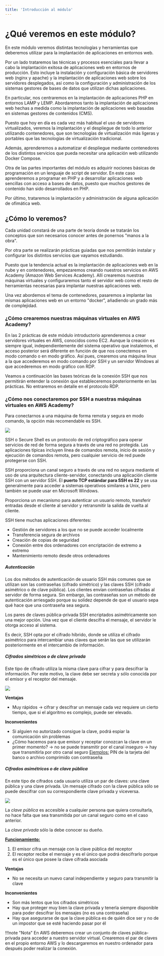 ```yaml
---
title: 'Introducción al módulo'
---
```


# ¿Qué veremos en este módulo?

En este módulo veremos distintas tecnologías y herramientas que deberemos utilizar para la implantación de aplicaciones en entornos web.

Por un lado trataremos las técnicas y procesos esenciales para llevar a cabo la implantación exitosa de aplicaciones web en entornos de producción. Esto incluye la instalación y configuración básica de servidores web (nginx y apache) y la implantación de aplicaciones web sobre los servidores desplegados, así como la configuración y administración de los sistemas gestores de bases de datos que utilizan dichas aplicaciones. 

En particular, nos centraremos en la implantación de aplicaciones PHP en entornos LAMP y LEMP. Abordaremos tanto la implantación de aplicaciones web hechas a medida como la implantación de aplicaciones web basadas en sistemas gestores de contenidos (CMS). 

Puesto que hoy en día es cada vez más habitual el uso de servidores virtualizados, veremos la implantación y el despliegue de todo lo anterior utilizando contenedores, que son tecnologías de virtualización más ligeras y portables que las tecnologías de virtualización tradicional.

Además, aprenderemos a automatizar el despliegue mediante contenedores de los distintos servicios que pueda necesitar una aplicación web utilizando Docker Compose.

Otra de las partes importantes del módulo es adquirir nociones básicas de programación en un lenguaje de script de servidor. En este caso aprenderemos a programar en PHP y a desarrollar aplicaciones web sencillas con acceso a bases de datos, puesto que muchos gestores de contenido han sido desarrollados en PHP.

Por último, trataremos la implantación y administración de alguna aplicación de ofimática web.


<!--
Veamos cada uno de estos apartados con un poco más de detalle.

### Implantación y administración de servidores web

Para poder desplegar una aplicación web lo primero que necesitaremos será un servidor web. Así pues, en primer lugar deberemos conocer qué es un servidor web y qué tecnologías de servidores web existen.

Seguidamente estudiaremos los protocolos utilizados en la transferencia de páginas web (http, https), su historia y funcionamiento.

Continuaremos viendo los servidores web más utilizados actualmente (Apache y Nginx), sus diferencias y aplicaciones. Los instalaremos y configuraremos.

### Servidores de aplicaciones

En sus primeros tiempos la web fue estática, es decir, el creador de las páginas web definía su contenido y los usuarios simplemente lo consultaban. Con el tiempo fueron surgiendo escenarios de interactividad creciente, en los que las páginas servidas dependían de las acciones del usuario.

Pero los servidores web habían sido desarrollados solamente para servir páginas web. Así pues, se hace necesaria la aparición de algún agente que pueda generar páginas web de forma dinámica, en función de los requerimientos del usuario, y entregarlos al servidor web para servirlas. Surge así el concepto de "servidor de aplicaciones"

Veremos, pues, cómo funcionan este tipo de servidores, distintos tipos y aprenderemos a instalarlos y configurarlos.

### Servicios de red implicados en el despliegue de aplicaciones web

Además del propio servidor web se hacen necesarios una serie de servicios adicionales para el correcto funcionamiento del sistema. Necesitamos enviar las páginas al servidor web mediante un servicio FTP, traducir las IP a los nombres de dominio, alojar nuestro servidor en algún servicio de hosting accesible desde Internet...

En esta parte del módulo veremos, entre otros, el servicio DNS o Domain Name System. Este sistema proporciona un mecanismo eficaz para llevar a cabo la resolución de nombres de dominio a direcciones IP.  A los humanos nos es más fácil recordar un nombre de dominio (de host, de web, de servidor de correo, etc.) utilizando un texto identificativo (por ejemplo, www.gva.es) que la dirección IP pertinente (por ejemplo, 193.144.127.85).

En este apartado aprenderemos cómo funciona este sistema, los mecanismos de resolución directa e inversa, los tipos de servidores DNS (maestro, esclavo, caché, forwarder), las herramientas para utilizarlo y, como no, aprenderemos a instalar y configurar un servidor DNS.

### Sistemas de control de versiones.

Un sistema de control de versiones (VCS, por sus siglas en inglés, Version Control System) es una herramienta que permite rastrear y gestionar los cambios en el código fuente y otros archivos a lo largo del tiempo. Su objetivo principal es permitir a los desarrolladores trabajar en colaboración de manera eficiente, mantener un historial de cambios y revertir a versiones anteriores si es necesario.

Actualmente, cualquier proyecto SW es imposible abordar de forma unipersonal. Los proyectos son cada vez más colaborativos y la utilización de un sistema de control de versiones ha pasado a ser una necesidad.

De entre los sistemas de control de versiones más utilizados para el desarrollo de proyectos de desarrollo se encuentra git. Veremos sus aspectos básicos, uso del sistema y su relación con repositorios como github.

### Contenedores

Entre las distintas tecnologías de virtualización existentes ha alcanzado gran relevancia en los últimos tiempos la llamada de "contenedores". De entre las distintas implementaciones de contenedores existentes nos centraremos en docker.

Veremos cómo docker puede ser útil a administradores de sistemas, pero también a desarrolladores. Aprenderemos los conceptos básicos de docker, a instalarlo, manejar imágenes y desplegar servicios como los que desplegamos al principio del tema sobre un contenedor.

### CI/CD (Integración y despliegue continuo)

Entre el desarrollo de una aplicación (o nueva versión de una existente) y que el usuario pueda usarla hay un paso, no trivial, la **puesta en producción**.

En las empresas tradicionales dicho proceso es muy complicado y estresante. Se hace pocas veces, cuatro o cinco veces al año, durante el fin de semana cuando todos los servicios están parados. El proceso genera muchos trastornos y dolores de cabeza. Y los resultados, muchas veces, no son los esperados.

Una idea fundamental de las metodologías "ágiles" es entregar valor frecuentemente para obtener una pronta retroalimentación del cliente. Para ello es necesario tener muy engrasados los procesos de despliegue y puesta en producción del software. Dentro de estas metodologías veremos CI/CD (Integración y despliegue continuo), que busca crear un proceso de desarrollo más fluido y controlado, con el objetivo de entregar software de alta calidad de manera más rápida y confiable
-->

## ¿Cómo lo veremos?

Cada unidad constará de una parte de teoría donde se tratarán los conceptos que son necesarios conocer antes de ponernos "manos a la obra".

Por otra parte se realizarán prácticas guiadas que nos permitirán instalar y configurar los distintos servicios que vayamos estudiando.


Puesto que la tendencia actual es la implantación de aplicaciones web en la nube y en contenedores, empezaremos creando nuestros servicios en AWS Academy (Amazon Web Services Academy). Allí crearemos nuestras máquinas virtuales y configuraremos tanto el servidor web como el resto de herramientas necesarias para implantar nuestras aplicaciones web.

Una vez abordemos el tema de contenedores, pasaremos a implantar las mismas aplicaciones web en un entorno "docker", añadiendo un grado más de complejidad.


### ¿Cómo crearemos nuestras máquinas virtuales en AWS Academy?

En las 2 prácticas de este módulo introductorio aprenderemos a crear servidores virtuales en AWS, conocidos como EC2. Aunque la creación es siempre igual, independientemente del sistema operativo que instalemos, el acceso posterior será diferente en función de que nos conectemos en modo comando o en modo gráfico. Así pues, crearemos una máquina linux a la que accederemos en modo comando por SSH y un servidor Windows al que accederemos en modo gráfico con RDP.

Veamos a continuación las bases teóricas de la conexión SSH que nos permitirán entender la conexión que estableceremos posteriormente en las prácticas. No entraremos en detalle en el protocolo RDP.

### ¿Cómo nos conectaremos por SSH a nuestras máquinas virtuales en AWS Academy? 

Para conectarnos a una máquina de forma remota y segura en modo comando, la opción más recomendable es SSH.

![](P1_0_intro/ssh.webp)


SSH o Secure Shell es un protocolo de red criptográfico para operar servicios de red de forma segura a través de una red no protegida. Las aplicaciones típicas incluyen línea de comandos remota, inicio de sesión y ejecución de comandos remota, pero cualquier servicio de red puede protegerse con SSH.

SSH proporciona un canal seguro a través de una red no segura mediante el uso de una arquitectura cliente-servidor, conectando una aplicación cliente SSH con un servidor SSH.  El **puerto TCP estándar para SSH es 22** y se usa generalmente para acceder a sistemas operativos similares a Unix, pero también se puede usar en Microsoft Windows.

Proporciona un mecanismo para autenticar un usuario remoto, transferir entradas desde el cliente al servidor y retransmitir la salida de vuelta al cliente.

SSH tiene muchas aplicaciones diferentes:

+ Gestión de servidores a los que no se puede acceder localmente
+ Transferencia segura de archivos
+ Creación de copias de seguridad
+ Conexión entre dos ordenadores con encriptación de extremo a extremo
+ Mantenimiento remoto desde otros ordenadores

##### Autenticación

Los dos métodos de autenticación de usuario SSH más comunes que se utilizan son las contraseñas (cifrado simétrico) y las claves SSH (cifrado asimétrico o de clave pública). Los clientes envían contraseñas cifradas al servidor de forma segura. Sin embargo, las contraseñas son un método de autenticación arriesgado porque su solidez depende de que el usuario sepa qué hace que una contraseña sea segura. 

Los pares de claves pública-privada SSH encriptados asimétricamente son una mejor opción. Una vez que el cliente descifra el mensaje, el servidor le otorga acceso al sistema.

Es decir, SSH opta por el cifrado híbrido, donde se utiliza el cifrado asimétrico para intercambiar unas claves que serán las que se utilizarán posteriormente en el intercambio de información.

##### Cifrados simétricos o de clave privada

Este tipo de cifrado utiliza la misma clave para cifrar y para descifrar la información. Por este motivo, la clave debe ser secreta y sólo conocida por el emisor y el receptor del mensaje.

![](P1_0_intro/simetrico.png)

**Ventajas**

+ Muy rápidos → cifrar y descifrar un mensaje cada vez requiere un cierto tiempo, que si el algoritmo es complejo, puede ser elevado. 

**Inconvenientes**

+ Si alguien no autorizado consigue la clave, podrá espiar la comunicación sin problemas
+ ¿Cómo hacemos para que emisor y receptar conozcan la clave en un primer momento? → no se puede transmitir por el canal inseguro → hay que transmitirla por otro canal seguro
    <u>Ejemplos:</u> PIN de la tarjeta del banco o archivo comprimido con contraseña

##### Cifrados asimétricos o de clave pública

En este tipo de cifrados cada usuario utiliza un par de claves: una clave pública y una clave privada. Un mensaje cifrado con la clave pública sólo se puede descifrar con su correspondiente clave privada y viceversa.

![](P1_0_intro/asimetrico.png)

La *clave pública* es accesible a cualquier persona que quiera consultarla, no hace falta que sea transmitida por un canal seguro como en el caso anterior.

La *clave privada* sólo la debe conocer su dueño.

<u>**Funcionamiento:**</u>

 1. El emisor cifra un mensaje con la clave pública del receptor
 2. El receptor recibe el mensaje y es el único que podrá descifrarlo porque es el único que posee la clave cifrada asociada

**Ventajas**

  + No se necesita un nuevo canal independiente y seguro para transmitir la clave

**Inconvenientes**

  + Son más lentos que los cifrados simétricos
  + Hay que proteger muy bien la clave privada y tenerla siempre disponible para poder descifrar los mensajes (no es una contraseña)
  + Hay que asegurarse de que la clave pública es de quién dice ser y no de un impostor que se esté haciendo pasar por él


!!!note "Nota"
    En AWS deberemos crear un conjunto de claves pública-privada para acceder a nuestro servidor virtual. Crearemos el par de claves en el propio entorno AWS y lo descargaremos en nuestro ordenador para después poder realizar la conexión.
